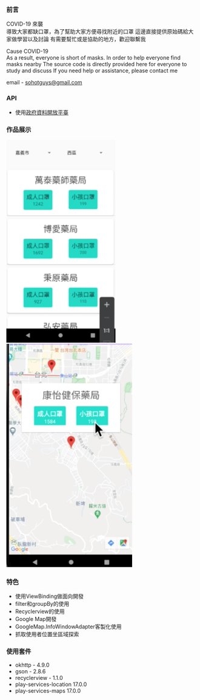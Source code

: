 ### 前言
COVID-19 來襲 <br>
導致大家都缺口罩，為了幫助大家方便尋找附近的口罩
這邊直接提供原始碼給大家做學習以及討論
有需要幫忙或是協助的地方，歡迎聯繫我

Cause COVID-19 <br>
As a result, everyone is short of masks. In order to help everyone find masks nearby
The source code is directly provided here for everyone to study and discuss
If you need help or assistance, please contact me

email - sohotguys@gmail.com


### API
- 使用<a href="https://data.gov.tw/">政府資料開放平臺</a> 

### 作品展示

![Recyclerview](/data/001.png) ![GoogleMap](/data/002.png)

### 特色
- 使用ViewBinding做面向開發
- filter和groupBy的使用
- Recyclerview的使用
- Google Map開發
- GoogleMap.InfoWindowAdapter客製化使用
- 抓取使用者位置坐區域探索

### 使用套件
- okhttp - 4.9.0
- gson - 2.8.6
- recyclerview - 1.1.0
- play-services-location 17.0.0
- play-services-maps 17.0.0

